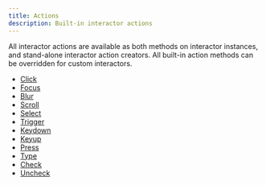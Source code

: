 ```yaml
---
title: Actions
description: Built-in interactor actions
---
```


All interactor actions are available as both methods on interactor instances,
and stand-alone interactor action creators. All built-in action methods can be
overridden for custom interactors.

- [Click](/actions/click)
- [Focus](/actions/focus)
- [Blur](/actions/blur)
- [Scroll](/actions/scroll)
- [Select](/actions/select)
- [Trigger](/actions/trigger)
- [Keydown](/actions/keydown)
- [Keyup](/actions/keyup)
- [Press](/actions/press)
- [Type](/actions/type)
- [Check](/actions/check)
- [Uncheck](/actions/uncheck)
